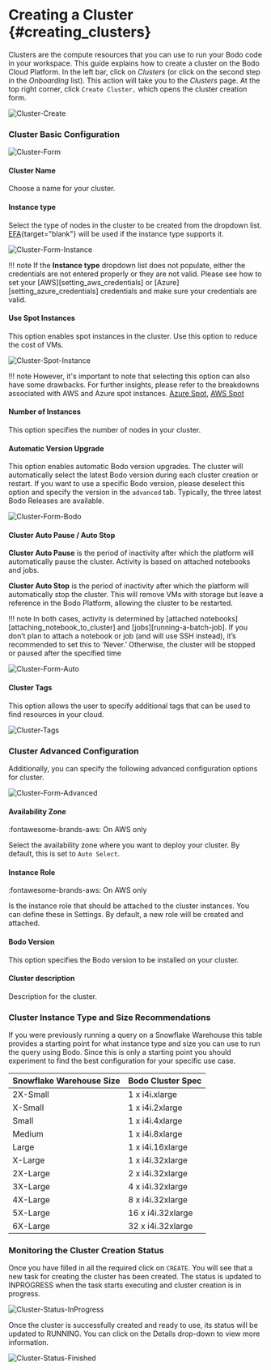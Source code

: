 # Creating a Cluster {#creating_clusters}

Clusters are the compute resources that you can use to run your Bodo code in your workspace. This guide explains how to create a cluster on the Bodo Cloud Platform.
In the left bar, click on _Clusters_ (or click on the second step in the
_Onboarding_ list). This action will take you to the _Clusters_ page. At the top right corner,
click `Create Cluster,` which opens the cluster creation form.

![Cluster-Create](../../platform2-gifs/create_cluster.gif#center)

### Cluster Basic Configuration

![Cluster-Form](../../platform2-gifs/create_cluster_form.gif#center)

#### Cluster Name

Choose a name for your cluster.

#### Instance type

Select the type of nodes in the cluster to be created from the dropdown list.
[EFA](https://aws.amazon.com/hpc/efa/){target="blank"} will be used if the instance type supports it.

![Cluster-Form-Instance](../../platform2-gifs/create_cluster_list.gif#center)

!!! note
    If the **Instance type** dropdown list does not populate,
    either the credentials are not entered properly or they are not valid.
    Please see how to set your [AWS][setting_aws_credentials]
    or [Azure][setting_azure_credentials] credentials and make sure your credentials are valid.

#### Use Spot Instances

This option enables spot instances in the cluster. Use this option to reduce the cost of VMs.

![Cluster-Spot-Instance](../../platform2-screenshots/use_spot_instance.png#center)

!!! note
    However, it's important to note that selecting this option can also have some drawbacks. 
    For further insights, please refer to the breakdowns associated with AWS and Azure spot instances.
    [Azure Spot](https://azure.microsoft.com/en-us/products/virtual-machines/spot), [AWS Spot](https://aws.amazon.com/ec2/spot/)

#### Number of Instances

This option specifies the number of nodes in your cluster.

#### Automatic Version Upgrade

This option enables automatic Bodo version upgrades. 
The cluster will automatically select the latest Bodo version during each cluster creation or restart. 
If you want to use a specific Bodo version, please deselect this option and specify the version in the `advanced` tab.
Typically, the three latest Bodo Releases are available.

![Cluster-Form-Bodo](../../platform2-gifs/cluster_bodo_version.gif#center)

#### Cluster Auto Pause / Auto Stop

**Cluster Auto Pause** is the period of inactivity after which the platform will automatically pause the cluster. 
Activity is based on attached notebooks and jobs.

**Cluster Auto Stop** is the period of inactivity after which the platform will automatically stop the cluster. 
This will remove VMs with storage but leave a reference in the Bodo Platform, allowing the cluster to be restarted.

!!! note
    In both cases, activity is determined by [attached notebooks][attaching_notebook_to_cluster] and [jobs][running-a-batch-job]. 
    If you don’t plan to attach a notebook or job (and will use SSH instead), it’s recommended to set this to ‘Never.’ 
    Otherwise, the cluster will be stopped or paused after the specified time

![Cluster-Form-Auto](../../platform2-screenshots/cluster_auto.png#center)


#### Cluster Tags

This option allows the user to specify additional tags that can be used to find resources in your cloud.

![Cluster-Tags](../../platform2-gifs/cluster_tags.gif#center)


### Cluster Advanced Configuration
Additionally, you can specify the following advanced configuration options for cluster.

![Cluster-Form-Advanced](../../platform2-gifs/cluster_advanced.gif#center)

#### Availability Zone

:fontawesome-brands-aws: On AWS only

Select the availability zone where you want to deploy your cluster. By default, this is set to `Auto Select`.

#### Instance Role 

:fontawesome-brands-aws: On AWS only 

Is the instance role that should be attached to the cluster instances. 
You can define these in Settings. By default, a new role will be created and attached.

#### Bodo Version

This option specifies the Bodo version to be installed on your cluster.

#### Cluster description 

Description for the cluster.

### Cluster Instance Type and Size Recommendations
If you were previously running a query on a Snowflake Warehouse this table provides a starting point for what
instance type and size you can use to run the query using Bodo. Since this is only a starting point you should
experiment to find the best configuration for your specific use case.

| Snowflake Warehouse Size | Bodo Cluster Spec |
|--------------------------|-------------------|
| 2X-Small                 | 1 x i4i.xlarge    |
| X-Small                  | 1 x i4i.2xlarge   |
| Small                    | 1 x i4i.4xlarge   |
| Medium                   | 1 x i4i.8xlarge   |
| Large                    | 1 x i4i.16xlarge  |
| X-Large                  | 1 x i4i.32xlarge  |
| 2X-Large                 | 2 x i4i.32xlarge  |
| 3X-Large                 | 4 x i4i.32xlarge  |
| 4X-Large                 | 8 x i4i.32xlarge  |
| 5X-Large                 | 16 x i4i.32xlarge |
| 6X-Large                 | 32 x i4i.32xlarge |

### Monitoring the Cluster Creation Status

Once you have filled in all the required click on `CREATE`. You will see that a new task for creating the
cluster has been created. The status is updated to <inpg>INPROGRESS</inpg> when the task starts executing and
cluster creation is in progress.

![Cluster-Status-InProgress](../../platform2-screenshots/cluster_inprogress.png#center)

Once the cluster is successfully created and ready to use, its status will be updated to <fin>RUNNING</fin>. 
You can click on the Details drop-down to view more information.

![Cluster-Status-Finished](../../platform2-gifs/create_cluster_details.gif#center)
